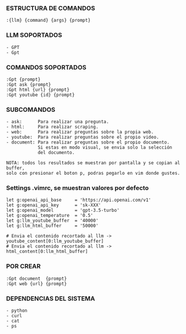 ### ESTRUCTURA DE COMANDOS
~~~
:{llm} {command} {args} {prompt}
~~~

### LLM SOPORTADOS
~~~
- GPT
- Gpt
~~~

### COMANDOS SOPORTADOS
~~~
:Gpt {prompt}
:Gpt ask {prompt}
:Gpt html {url} {prompt}
:Gpt youtube {id} {prompt}
~~~

### SUBCOMANDOS
~~~
- ask:      Para realizar una pregunta.
- html:     Para realizar scraping.
- web:      Para realizar preguntas sobre la propia web.
- youtube:  Para realizar preguntas sobre el propio video. 
- document: Para realizar preguntas sobre el propio documento. 
            Si estas en modo visual, se envia solo la selección
            del documento.

NOTA: todos los resultados se muestran por pantalla y se copian al buffer,
solo con presionar el boton p, podras pegarlo en vim donde gustes.
~~~

### Settings .vimrc, se muestran valores por defecto
~~~
let g:openai_api_base     = 'https://api.openai.com/v1'
let g:openai_api_key      = 'sk-XXX'   
let g:openai_model        = 'gpt-3.5-turbo'
let g:openai_temperature  = '0.5'
let g:llm_youtube_buffer  = '40000'
let g:llm_html_buffer     = '50000'

# Envia el contenido recortado al llm -> youtube_content[0:llm_youtube_buffer]
# Envia el contenido recortado al llm ->    html_content[0:llm_html_buffer]
~~~

### POR CREAR
~~~
:Gpt document  {prompt}
:Gpt web {url} {prompt}
~~~

### DEPENDENCIAS DEL SISTEMA
~~~
- python
- curl
- cat
- ps
~~~
